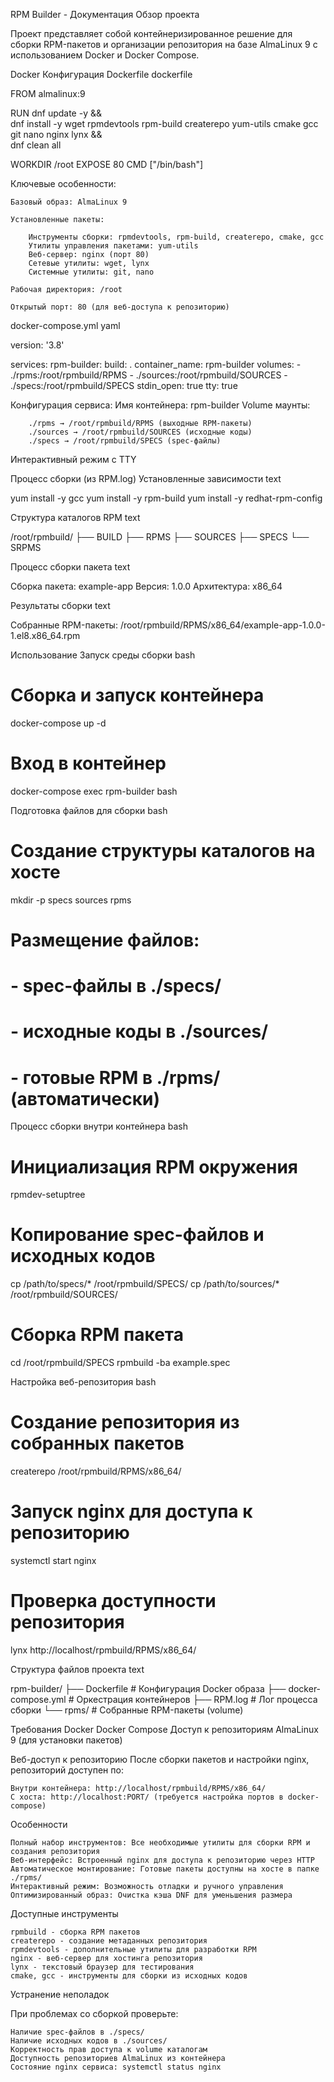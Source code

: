 RPM Builder - Документация
Обзор проекта

Проект представляет собой контейнеризированное решение для сборки RPM-пакетов и организации репозитория на базе AlmaLinux 9 с использованием Docker и Docker Compose.

Docker Конфигурация
Dockerfile
dockerfile

FROM almalinux:9

RUN dnf update -y && \
    dnf install -y wget rpmdevtools rpm-build createrepo yum-utils cmake gcc git nano nginx lynx && \
    dnf clean all

WORKDIR /root
EXPOSE 80
CMD ["/bin/bash"]

Ключевые особенности:

    Базовый образ: AlmaLinux 9

    Установленные пакеты:

        Инструменты сборки: rpmdevtools, rpm-build, createrepo, cmake, gcc
        Утилиты управления пакетами: yum-utils
        Веб-сервер: nginx (порт 80)
        Сетевые утилиты: wget, lynx
        Системные утилиты: git, nano

    Рабочая директория: /root

    Открытый порт: 80 (для веб-доступа к репозиторию)

docker-compose.yml
yaml

version: '3.8'

services:
  rpm-builder:
    build: .
    container_name: rpm-builder
    volumes:
      - ./rpms:/root/rpmbuild/RPMS
      - ./sources:/root/rpmbuild/SOURCES
      - ./specs:/root/rpmbuild/SPECS
    stdin_open: true
    tty: true

Конфигурация сервиса:
    Имя контейнера: rpm-builder
    Volume маунты:

        ./rpms → /root/rpmbuild/RPMS (выходные RPM-пакеты)
        ./sources → /root/rpmbuild/SOURCES (исходные коды)
        ./specs → /root/rpmbuild/SPECS (spec-файлы)

Интерактивный режим с TTY

Процесс сборки (из RPM.log)
Установленные зависимости
text

yum install -y gcc
yum install -y rpm-build
yum install -y redhat-rpm-config

Структура каталогов RPM
text

/root/rpmbuild/
├── BUILD
├── RPMS
├── SOURCES
├── SPECS
└── SRPMS

Процесс сборки пакета
text

Сборка пакета: example-app
Версия: 1.0.0
Архитектура: x86_64

Результаты сборки
text

Собранные RPM-пакеты:
/root/rpmbuild/RPMS/x86_64/example-app-1.0.0-1.el8.x86_64.rpm

Использование
Запуск среды сборки
bash

# Сборка и запуск контейнера
docker-compose up -d

# Вход в контейнер
docker-compose exec rpm-builder bash

Подготовка файлов для сборки
bash

# Создание структуры каталогов на хосте
mkdir -p specs sources rpms

# Размещение файлов:
# - spec-файлы в ./specs/
# - исходные коды в ./sources/
# - готовые RPM в ./rpms/ (автоматически)

Процесс сборки внутри контейнера
bash

# Инициализация RPM окружения
rpmdev-setuptree

# Копирование spec-файлов и исходных кодов
cp /path/to/specs/* /root/rpmbuild/SPECS/
cp /path/to/sources/* /root/rpmbuild/SOURCES/

# Сборка RPM пакета
cd /root/rpmbuild/SPECS
rpmbuild -ba example.spec

Настройка веб-репозитория
bash

# Создание репозитория из собранных пакетов
createrepo /root/rpmbuild/RPMS/x86_64/

# Запуск nginx для доступа к репозиторию
systemctl start nginx

# Проверка доступности репозитория
lynx http://localhost/rpmbuild/RPMS/x86_64/

Структура файлов проекта
text

rpm-builder/
├── Dockerfile                 # Конфигурация Docker образа
├── docker-compose.yml         # Оркестрация контейнеров
├── RPM.log                   # Лог процесса сборки
└── rpms/                     # Собранные RPM-пакеты (volume)

Требования
    Docker
    Docker Compose
    Доступ к репозиториям AlmaLinux 9 (для установки пакетов)

Веб-доступ к репозиторию
После сборки пакетов и настройки nginx, репозиторий доступен по:

    Внутри контейнера: http://localhost/rpmbuild/RPMS/x86_64/
    С хоста: http://localhost:PORT/ (требуется настройка портов в docker-compose)

Особенности

    Полный набор инструментов: Все необходимые утилиты для сборки RPM и создания репозитория
    Веб-интерфейс: Встроенный nginx для доступа к репозиторию через HTTP
    Автоматическое монтирование: Готовые пакеты доступны на хосте в папке ./rpms/
    Интерактивный режим: Возможность отладки и ручного управления
    Оптимизированный образ: Очистка кэша DNF для уменьшения размера

Доступные инструменты

    rpmbuild - сборка RPM пакетов
    createrepo - создание метаданных репозитория
    rpmdevtools - дополнительные утилиты для разработки RPM
    nginx - веб-сервер для хостинга репозитория
    lynx - текстовый браузер для тестирования
    cmake, gcc - инструменты для сборки из исходных кодов

Устранение неполадок

При проблемах со сборкой проверьте:

    Наличие spec-файлов в ./specs/
    Наличие исходных кодов в ./sources/
    Корректность прав доступа к volume каталогам
    Доступность репозиториев AlmaLinux из контейнера
    Состояние nginx сервиса: systemctl status nginx
